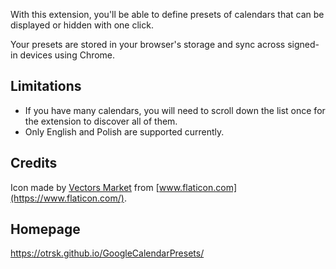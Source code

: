 With this extension, you'll be able to define presets of calendars that can be displayed or hidden with one click.

Your presets are stored in your browser's storage and sync across signed-in devices using Chrome.

## Limitations
- If you have many calendars, you will need to scroll down the list once for the extension to discover all of them.
- Only English and Polish are supported currently.

## Credits

Icon made by [Vectors Market](https://www.flaticon.com/authors/vectors-market)  from [www.flaticon.com](https://www.flaticon.com/).

## Homepage

https://otrsk.github.io/GoogleCalendarPresets/
